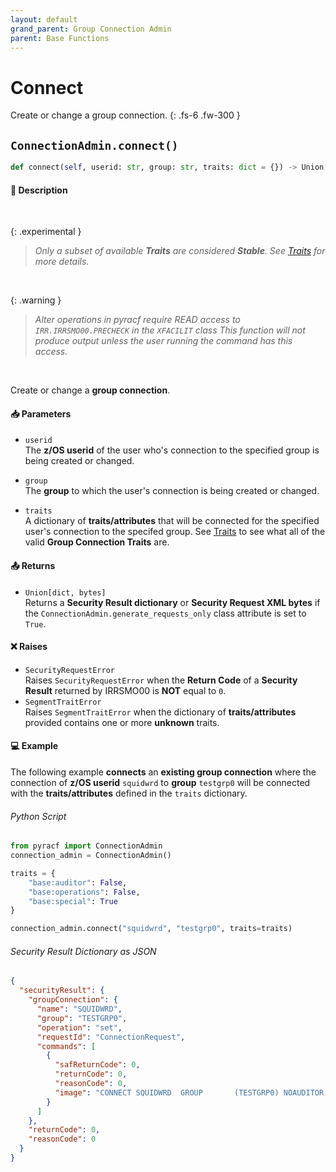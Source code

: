```yaml
---
layout: default
grand_parent: Group Connection Admin
parent: Base Functions
---
```


# Connect

Create or change a group connection.
{: .fs-6 .fw-300 }

## `ConnectionAdmin.connect()`

```python
def connect(self, userid: str, group: str, traits: dict = {}) -> Union[dict, bytes]:
```

#### 📄 Description

&nbsp;

{: .experimental }
> _Only a subset of available **Traits** are considered **Stable**. See [Traits](../segments_traits_operators#traits) for more details._

&nbsp;

{: .warning }
> _Alter operations in pyracf require READ access to `IRR.IRRSMO00.PRECHECK` in the `XFACILIT` class_
> _This function will not produce output unless the user running the command has this access._

&nbsp;

Create or change a **group connection**.

#### 📥 Parameters
* `userid`<br>
  The **z/OS userid** of the user who's connection to the specified group is being created or changed.
* `group`<br>
  The **group** to which the user's connection is being created or changed.

* `traits`<br>
  A dictionary of **traits/attributes** that will be connected for the specified user's connection to the specifed group. See [Traits](../segments_traits_operators#traits) to see what all of the valid **Group Connection Traits** are.

#### 📤 Returns
* `Union[dict, bytes]`<br>
  Returns a **Security Result dictionary** or **Security Request XML bytes** if the `ConnectionAdmin.generate_requests_only` class attribute is set to `True`.

#### ❌ Raises
* `SecurityRequestError`<br>
  Raises `SecurityRequestError` when the **Return Code** of a **Security Result** returned by IRRSMO00 is **NOT** equal to `0`.
* `SegmentTraitError`<br>
  Raises `SegmentTraitError` when the dictionary of **traits/attributes** provided contains one or more **unknown** traits.

#### 💻 Example

The following example **connects** an **existing group connection** where the connection of **z/OS userid** `squidwrd` to **group** `testgrp0` will be connected with the **traits/attributes** defined in the `traits` dictionary.

###### Python Script
```python
from pyracf import ConnectionAdmin
connection_admin = ConnectionAdmin()

traits = {
    "base:auditor": False,
    "base:operations": False,
    "base:special": True
}

connection_admin.connect("squidwrd", "testgrp0", traits=traits)
```

###### Security Result Dictionary as JSON
```json
{
  "securityResult": {
    "groupConnection": {
      "name": "SQUIDWRD",
      "group": "TESTGRP0",
      "operation": "set",
      "requestId": "ConnectionRequest",
      "commands": [
        {
          "safReturnCode": 0,
          "returnCode": 0,
          "reasonCode": 0,
          "image": "CONNECT SQUIDWRD  GROUP       (TESTGRP0) NOAUDITOR      NOOPERATIONS   SPECIAL     "
        }
      ]
    },
    "returnCode": 0,
    "reasonCode": 0
  }
}
```